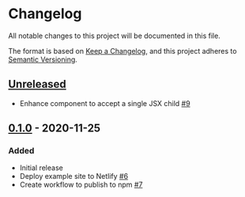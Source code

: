 # Changelog

All notable changes to this project will be documented in this file.

The format is based on [Keep a Changelog](https://keepachangelog.com/en/1.0.0/),
and this project adheres to [Semantic Versioning](https://semver.org/spec/v2.0.0.html).

## [Unreleased]

-   Enhance component to accept a single JSX child [#9](https://github.com/azavea/react-showtime/pull/9)

## [0.1.0] - 2020-11-25

### Added

-   Initial release
-   Deploy example site to Netlify [#6](https://github.com/azavea/react-showtime/pull/6)
-   Create workflow to publish to npm [#7](https://github.com/azavea/react-showtime/pull/7)

[unreleased]: https://github.com/azavea/react-showtime/compare/0.1.0...HEAD
[0.1.0]: https://github.com/azavea/react-showtime/releases/tag/0.1.0
